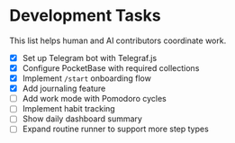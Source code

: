 # Development Tasks

This list helps human and AI contributors coordinate work.

- [x] Set up Telegram bot with Telegraf.js
- [x] Configure PocketBase with required collections
- [x] Implement `/start` onboarding flow
- [x] Add journaling feature
- [ ] Add work mode with Pomodoro cycles
- [ ] Implement habit tracking
- [ ] Show daily dashboard summary
- [ ] Expand routine runner to support more step types

